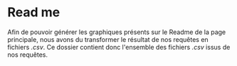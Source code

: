 # Read me

Afin de pouvoir générer les graphiques présents sur le Readme de la page principale, nous avons du transformer le résultat de nos requêtes en fichiers *.csv*. Ce dossier contient donc l'ensemble des fichiers *.csv* issus de nos requêtes.

